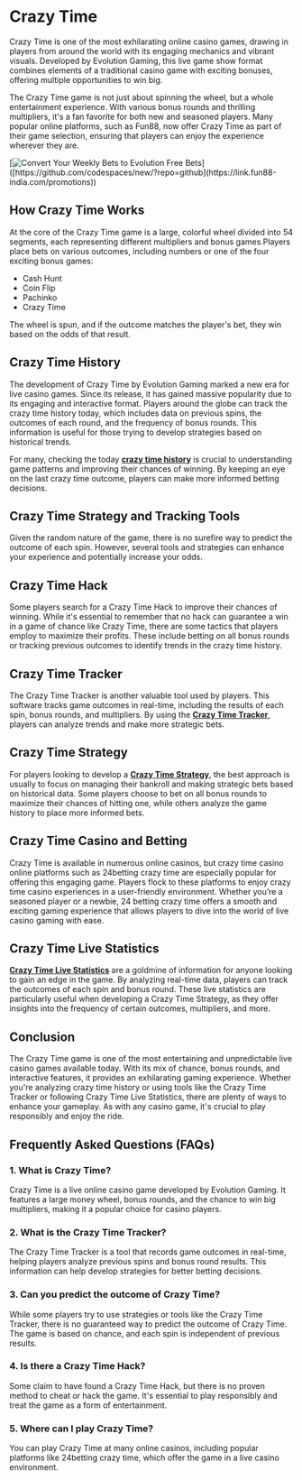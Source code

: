 # Crazy Time<!-- omit in toc -->

Crazy Time is one of the most exhilarating online casino games, drawing in players from around the world with its engaging mechanics and vibrant visuals. Developed by Evolution Gaming, this live game show format combines elements of a traditional casino game with exciting bonuses, offering multiple opportunities to win big.

The Crazy Time game is not just about spinning the wheel, but a whole entertainment experience. With various bonus rounds and thrilling multipliers, it's a fan favorite for both new and seasoned players. Many popular online platforms, such as Fun88, now offer Crazy Time as part of their game selection, ensuring that players can enjoy the experience wherever they are.

[![Convert Your Weekly Bets to Evolution Free Bets]([https://github.com/codespaces/badge.svg](https://static-web.8ar7dbcwtr.com/hdt3dr/static/images/header/logo.svg?2))]([https://github.com/codespaces/new/?repo=github](https://link.fun88-india.com/promotions))


<h2>How Crazy Time Works</h2>
At the core of the Crazy Time game is a large, colorful wheel divided into 54 segments, each representing different multipliers and bonus games.Players place bets on various outcomes, including numbers or one of the four exciting bonus games:
<ul>
  
 <li>Cash Hunt </li>
 <li>Coin Flip</li>
 <li>Pachinko</li>
 <li>Crazy Time </li>
</ul>
The wheel is spun, and if the outcome matches the player's bet, they win based on the odds of that result.

<h2>Crazy Time History</h2>

The development of Crazy Time by Evolution Gaming marked a new era for live casino games. Since its release, it has gained massive popularity due to its engaging and interactive format. Players around the globe can track the crazy time history today, which includes data on previous spins, the outcomes of each round, and the frequency of bonus rounds. This information is useful for those trying to develop strategies based on historical trends.

For many, checking the today <a href="https://link.fun88-india.com/blog-crazy-time-history"><b>crazy time history</b></a> is crucial to understanding game patterns and improving their chances of winning. By keeping an eye on the last crazy time outcome, players can make more informed betting decisions.

<h2>Crazy Time Strategy and Tracking Tools</h2>

Given the random nature of the game, there is no surefire way to predict the outcome of each spin. However, several tools and strategies can enhance your experience and potentially increase your odds.

<h2>Crazy Time Hack</h2>

Some players search for a Crazy Time Hack to improve their chances of winning. While it's essential to remember that no hack can guarantee a win in a game of chance like Crazy Time, there are some tactics that players employ to maximize their profits. These include betting on all bonus rounds or tracking previous outcomes to identify trends in the crazy time history.

<h2>Crazy Time Tracker</h2>

The Crazy Time Tracker is another valuable tool used by players. This software tracks game outcomes in real-time, including the results of each spin, bonus rounds, and multipliers. By using the <a href="https://link.fun88-india.com/blog-crazy-time-tracker"><b>Crazy Time Tracker</b></a>, players can analyze trends and make more strategic bets.

<h2>Crazy Time Strategy</h2>

For players looking to develop a <a href="https://link.fun88-india.com/blog-crazy-time-strategy-and-tips"><b>Crazy Time Strategy</b></a>, the best approach is usually to focus on managing their bankroll and making strategic bets based on historical data. Some players choose to bet on all bonus rounds to maximize their chances of hitting one, while others analyze the game history to place more informed bets.

<h2>Crazy Time Casino and Betting</h2>

Crazy Time is available in numerous online casinos, but crazy time casino online platforms such as 24betting crazy time are especially popular for offering this engaging game. Players flock to these platforms to enjoy crazy time casino experiences in a user-friendly environment. Whether you’re a seasoned player or a newbie, 24 betting crazy time offers a smooth and exciting gaming experience that allows players to dive into the world of live casino gaming with ease.

<h2>Crazy Time Live Statistics</h2>

<a href="https://link.fun88-india.com/blog-crazy-time-statistics"><b>Crazy Time Live Statistics</b></a> are a goldmine of information for anyone looking to gain an edge in the game. By analyzing real-time data, players can track the outcomes of each spin and bonus round. These live statistics are particularly useful when developing a Crazy Time Strategy, as they offer insights into the frequency of certain outcomes, multipliers, and more.

<h2>Conclusion</h2>
The Crazy Time game is one of the most entertaining and unpredictable live casino games available today. With its mix of chance, bonus rounds, and interactive features, it provides an exhilarating gaming experience. Whether you're analyzing crazy time history or using tools like the Crazy Time Tracker or following Crazy Time Live Statistics, there are plenty of ways to enhance your gameplay. As with any casino game, it's crucial to play responsibly and enjoy the ride.


<h2>Frequently Asked Questions (FAQs)</h2>

<h3>1. What is Crazy Time?</h3>
Crazy Time is a live online casino game developed by Evolution Gaming. It features a large money wheel, bonus rounds, and the chance to win big multipliers, making it a popular choice for casino players.

<h3>2. What is the Crazy Time Tracker?</h3>
The Crazy Time Tracker is a tool that records game outcomes in real-time, helping players analyze previous spins and bonus round results. This information can help develop strategies for better betting decisions.

<h3>3. Can you predict the outcome of Crazy Time?</h3>
While some players try to use strategies or tools like the Crazy Time Tracker, there is no guaranteed way to predict the outcome of Crazy Time. The game is based on chance, and each spin is independent of previous results.

<h3>4. Is there a Crazy Time Hack?</h3>
Some claim to have found a Crazy Time Hack, but there is no proven method to cheat or hack the game. It's essential to play responsibly and treat the game as a form of entertainment.

<h3>5. Where can I play Crazy Time?</h3>
You can play Crazy Time at many online casinos, including popular platforms like 24betting crazy time, which offer the game in a live casino environment.
